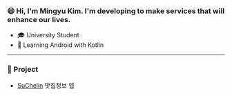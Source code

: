### 😄 Hi, I'm Mingyu Kim. I'm developing to make services that will enhance our lives.

* 🎓 University Student
* 🌱 Learning Android with Kotlin

----


### 🔭 Project

 - [SuChelin](https://github.com/kimmandoo/SuChelin) 맛집정보 앱 

  
<!--
**mingyuk99/mingyuk99** is a ✨ _special_ ✨ repository because its `README.md` (this file) appears on your GitHub profile.

Here are some ideas to get you started:

- 🔭 I’m currently working on ...
- 🌱 I’m currently learning ...
- 👯 I’m looking to collaborate on ...
- 🤔 I’m looking for help with ...
- 💬 Ask me about ...
- 📫 How to reach me: ...
- 😄 Pronouns: ...
- ⚡ Fun fact: ...
-->
